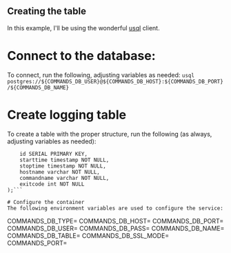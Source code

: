 ## Creating the table
In this example, I'll be using the wonderful [usql](https://github.com/xubingnan123/usql) client.

# Connect to the database:
To connect, run the following, adjusting variables as needed:
`usql postgres://${COMMANDS_DB_USER}@${COMMANDS_DB_HOST}:${COMMANDS_DB_PORT}/${COMMANDS_DB_NAME}`

# Create logging table
To create a table with the proper structure, run the following (as always, adjusting variables as needed):
```\CREATE TABLE ${COMMANDS_DB_TABLE} (
	id SERIAL PRIMARY KEY,
	starttime timestamp NOT NULL,
	stoptime timestamp NOT NULL,
	hostname varchar NOT NULL,
	commandname varchar NOT NULL,
	exitcode int NOT NULL
);```

# Configure the container
The following environment variables are used to configure the service:
```
COMMANDS_DB_TYPE=
COMMANDS_DB_HOST=
COMMANDS_DB_PORT=
COMMANDS_DB_USER=
COMMANDS_DB_PASS=
COMMANDS_DB_NAME=
COMMANDS_DB_TABLE=
COMMANDS_DB_SSL_MODE=
COMMANDS_PORT=
```
